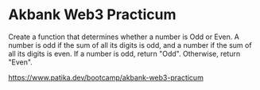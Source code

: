 # Akbank Web3 Practicum

Create a function that determines whether a number is Odd or Even. A number is odd if the sum of all its digits is odd, and a number if the sum of all its digits is even. If a number is odd, return "Odd". Otherwise, return "Even".

https://www.patika.dev/bootcamp/akbank-web3-practicum